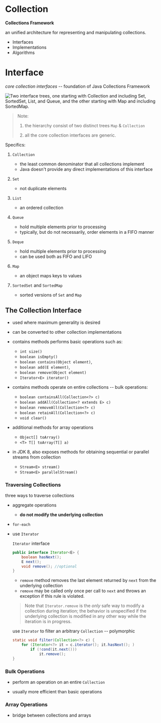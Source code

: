 # Collection

**Collections Framework**

an unified architecture for representing and manipulating collections.

- Interfaces
- Implementations
- Algorithms

# Interface

*core collection interfaces* -- foundation of Java Collections Framework

![Two interface trees, one starting with Collection and including Set, SortedSet, List, and Queue, and the other starting with Map and including SortedMap.](https://docs.oracle.com/javase/tutorial/figures/collections/colls-coreInterfaces.gif)

> Note:
>
> 1. the hierarchy consist of two distinct trees `Map` & `Collection` 
>
> 2. all the core collection interfaces are generic.

Specifics:

1. `Collection`
   - the least common denominator that all collections implement
   - Java doesn't provide any direct implementations of this interface
2. `Set`
   - not duplicate elements
3. `List`
   - an ordered collection

4. `Queue`
   - hold multiple elements prior to processing
   - typically, but do not necessarily, order elements in a FIFO manner

5. `Deque`
   - hold multiple elements prior to processing
   - can be used both as FIFO and LIFO
6. `Map`
   - an object maps keys to values
7. `SortedSet` and `SortedMap`
   - sorted versions of `Set` and `Map`

## The Collection Interface

- used where maximum generality is desired

- can be converted to other collection implementations
- contains methods performs basic operations such as:
  - `int size()`
  - `boolean isEmpty()`
  -  `boolean contains(Object element)`,
  - `boolean add(E element)`,
  - `boolean remove(Object element)`
  - `Iterator<E> iterator()`

- contains methods operate on entire collections -- bulk operations:
  - `boolean containsAll(Collection<?> c)`
  - `boolean addAll(Collection<? extends E> c)` 
  - `boolean removeAll(Collection<?> c)`
  -  `boolean retainAll(Collection<?> c)`
  - `void clear()`

- additional methods for array operations
  - `Object[] toArray()`
  - `<T> T[] toArray(T[] a)`

- in JDK 8, also exposes methods for obtaining sequential or parallel streams from collection
  - `Stream<E> stream()` 
  - `Stream<E> parallelStream()`

### Traversing Collections

three ways to traverse collections

- aggregate operations

  - **do not modify the underlying collection**

- `for-each`

- use `Iterator`

  `Iterator` interface

  ```java
  public interface Iterator<E> {
      boolean hasNext();
      E next();
      void remove(); //optional
  }
  ```

  - `remove` method removes the last element returned by `next` from the underlying collection
  - `remove` may be called only once per call to `next` and throws an exception if this rule is violated.

  > Note that `Iterator.remove` is the *only* safe way to modify a collection during iteration; the behavior is unspecified if the underlying collection is modified in any other way while the iteration is in progress.

  use `Iterator` to filter an arbitrary `Collection` -- polymorphic

  ```java
  static void filter(Collection<?> c) {
      for (Iterator<?> it = c.iterator(); it.hasNext(); )
          if (!cond(it.next()))
              it.remove();
  }
  ```

### Bulk Operations

- perform an operation on an entire `Collection`

- usually more efficient than basic operations

### Array Operations

- bridge between collections and arrays